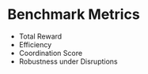 # Benchmark Metrics

- Total Reward
- Efficiency
- Coordination Score
- Robustness under Disruptions
